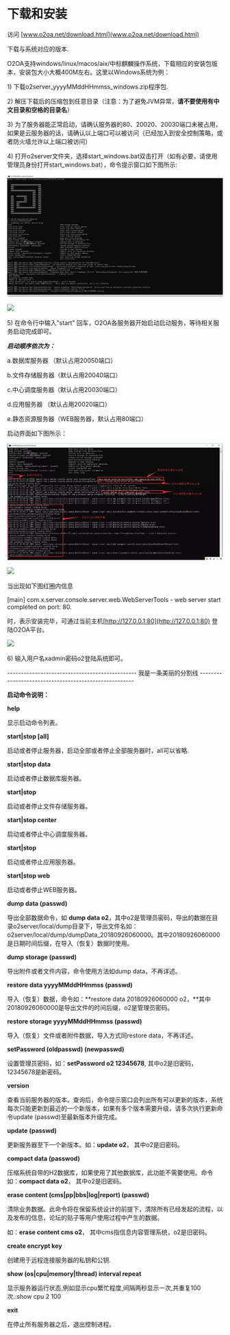 # 下载和安装

 访问 [www.o2oa.net/download.html](www.o2oa.net/download.html)

下载与系统对应的版本.

O2OA支持windows/linux/macos/aix/中标麒麟操作系统，下载相应的安装包版本，安装包大小大概400M左右。这里以Windows系统为例：

1\) 下载o2server\_yyyyMMddHHmmss\_windows.zip程序包.

2\) 解压下载后的压缩包到任意目录（注意：为了避免JVM异常，**请不要使用有中文目录和空格的目录名**）

3\) 为了服务器能正常启动，请确认服务器的80、20020、20030端口未被占用，如果是云服务器的话，请确认以上端口可以被访问（已经加入到安全控制策略，或者防火墙允许以上端口被访问）

4\) 打开o2server文件夹，选择start\_windows.bat双击打开（如有必要，请使用管理员身份打开start\_windows.bat），命令提示窗口如下图所示:

![](../.gitbook/assets/12a010d5313bea667ded00c148ec84d594a.jpg)

![](file://C:/Users/zhour/Desktop/12a010d5313bea667ded00c148ec84d594a.jpg?lastModify=1565946515)

5\) 在命令行中输入"start" 回车，O2OA各服务器开始启动启动服务，等待相关服务启动完成即可。

 _**启动顺序依次为：**_

 a.数据库服务器 （默认占用20050端口）

 b.文件存储服务器（默认占用20040端口）

 c.中心调度服务器（默认占用20030端口）

 d.应用服务器 （默认占用20020端口）

 e.静态资源服务器（WEB服务器，默认占用80端口）

启动界面如下图所示：

![](../.gitbook/assets/image%20%2835%29.png)

![](file://C:/Users/zhour/Desktop/qidong.jpg?lastModify=1565946515)

当出现如下图红圈内信息

\[main\] com.x.server.console.server.web.WebServerTools - web server start completed on port: 80.

时，表示安装完毕，可通过当前主机[http://127.0.0.1:80](http://127.0.0.1:80) 登陆O2OA平台。

![](https://oscimg.oschina.net/oscnet/27a128076d5b086a5957f406e9b6314e2ac.jpg)

 6\) 输入用户名xadmin密码o2登陆系统即可。

----------------------------------------------- 我是一条美丽的分割线 ------------------------------------------------------

**启动命令说明：**

**help**

显示启动命令列表。

**start\|stop \[all\]**

启动或者停止服务器，启动全部或者停止全部服务器时，all可以省略.

**start\|stop data**

启动或者停止数据库服务器。

**start\|stop**

启动或者停止文件存储服务器。

**start\|stop center**

启动或者停止中心调度服务器。

**start\|stop**

启动或者停止应用服务器。

**start\|stop web**

启动或者停止WEB服务器。

**dump data \(passwd\)**

导出全部数据命令，如 **dump data o2**，其中o2是管理员密码，导出的数据在目录o2server/local/dump目录下，导出文件名如：o2server/local/dump/dumpData\_20180926060000。其中20180926060000是日期时间后缀，在导入（恢复）数据时使用。

**dump storage \(passwd\)**

导出附件或者文件内容，命令使用方法如dump data，不再详述。

**restore data yyyyMMddHHmmss \(passwd\)**

导入（恢复）数据，命令如：**restore data 20180926060000 o2，**其中20180926060000是导出文件的时间后缀，o2是管理员密码。

**restore storage yyyyMMddHHmmss \(passwd\)**

导入（恢复）文件或者附件数据，导入方式同restore data，不再详述。

**setPassword \(oldpasswd\) \(newpasswd\)**

设置管理员密码，如：**setPassword o2 12345678**, 其中o2是旧密码，12345678是新密码。

**version**

查看当前服务器的版本。查询后，命令提示窗口会列出所有可以更新的版本，系统每次只能更新到最近的一个新版本，如果有多个版本需要升级，请多次执行更新命令update \(passwd\)至最新版本升级完成。

**update \(passwd\)**

更新服务器至下一个新版本。如：**update o2**， 其中o2是旧密码。

**compact data \(passwod\)**

压缩系统自带的H2数据库，如果使用了其他数据库，此功能不需要使用。命令如：**compact data o2**， 其中o2是旧密码。

**erase content \(cms\|pp\|bbs\|log\|report\) \(passwd\)**

清除业务数据。此命令将在保留系统设计的前提下，清除所有已经发起的流程，以及发布的信息，论坛的贴子等用户使用过程中产生的数据。

如：**erase content cms o2**， 其中cms指信息内容管理系统，o2是旧密码。

**create encrypt key**

创建用于远程连接服务器的私钥和公钥.

**show \(os\|cpu\|memory\|thread\) interval repeat**

显示服务器运行状态,例如显示cpu繁忙程度,间隔两秒显示一次,共重复100次.:show cpu 2 100

**exit**

在停止所有服务器之后，退出控制进程。



